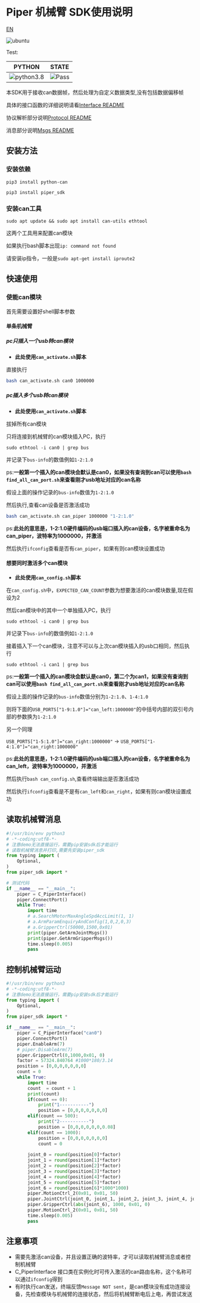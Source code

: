 # Piper 机械臂 SDK使用说明
[EN](README(EN).md)

![ubuntu](https://img.shields.io/badge/Ubuntu-20.04-orange.svg)

Test:

|PYTHON |STATE|
|---|---|
|![python3.8](https://img.shields.io/badge/Python-3.8-blue.svg)|![Pass](https://img.shields.io/badge/Pass-blue.svg)|

本SDK用于接收can数据帧，然后处理为自定义数据类型,没有包括数据偏移帧

具体的接口函数的详细说明请看[Interface README](./asserts/INTERFACE.MD)

协议解析部分说明[Protocol README](./asserts/PROTOCOL_V1.MD)

消息部分说明[Msgs README](./asserts/MSGS.MD)

## 安装方法

### 安装依赖

```shell
pip3 install python-can
```

```shell
pip3 install piper_sdk
```

### 安装can工具

```shell
sudo apt update && sudo apt install can-utils ethtool
```

这两个工具用来配置can模块

如果执行bash脚本出现`ip: command not found`

请安装ip指令，一般是`sudo apt-get install iproute2`

## 快速使用

### 使能can模块

首先需要设置好shell脚本参数

#### 单条机械臂

##### pc只插入一个usb转can模块

- **此处使用`can_activate.sh`脚本**

直接执行

```bash
bash can_activate.sh can0 1000000
```

##### pc插入多个usb转can模块

- **此处使用`can_activate.sh`脚本**

拔掉所有can模块

只将连接到机械臂的can模块插入PC，执行

```shell
sudo ethtool -i can0 | grep bus
```

并记录下`bus-info`的数值例如`1-2:1.0`

ps:**一般第一个插入的can模块会默认是can0，如果没有查询到can可以使用`bash find_all_can_port.sh`来查看刚才usb地址对应的can名称**

假设上面的操作记录的`bus-info`数值为`1-2:1.0`

然后执行,查看can设备是否激活成功

```bash
bash can_activate.sh can_piper 1000000 "1-2:1.0"
```

ps:**此处的意思是，1-2:1.0硬件编码的usb端口插入的can设备，名字被重命名为can_piper，波特率为1000000，并激活**

然后执行`ifconfig`查看是否有`can_piper`，如果有则can模块设置成功

#### 想要同时激活多个can模块

- **此处使用`can_config.sh`脚本**

在`can_config.sh`中，`EXPECTED_CAN_COUNT`参数为想要激活的can模块数量,现在假设为2

然后can模块中的其中一个单独插入PC，执行

```shell
sudo ethtool -i can0 | grep bus
```

并记录下`bus-info`的数值例如`1-2:1.0`

接着插入下一个can模块，注意不可以与上次can模块插入的usb口相同，然后执行

```shell
sudo ethtool -i can1 | grep bus
```

ps:**一般第一个插入的can模块会默认是can0，第二个为can1，如果没有查询到can可以使用`bash find_all_can_port.sh`来查看刚才usb地址对应的can名称**

假设上面的操作记录的`bus-info`数值分别为`1-2:1.0`、`1-4:1.0`

则将下面的`USB_PORTS["1-9:1.0"]="can_left:1000000"`的中括号内部的双引号内部的参数换为`1-2:1.0`

另一个同理

`USB_PORTS["1-5:1.0"]="can_right:1000000"` -> `USB_PORTS["1-4:1.0"]="can_right:1000000"`

ps:**此处的意思是，1-2:1.0硬件编码的usb端口插入的can设备，名字被重命名为can_left，波特率为1000000，并激活**

然后执行`bash can_config.sh`,查看终端输出是否激活成功

然后执行`ifconfig`查看是不是有`can_left`和`can_right`，如果有则can模块设置成功

## 读取机械臂消息

```python
#!/usr/bin/env python3
# -*-coding:utf8-*-
# 注意demo无法直接运行，需要pip安装sdk后才能运行
# 读取机械臂消息并打印,需要先安装piper_sdk
from typing import (
    Optional,
)
from piper_sdk import *

# 测试代码
if __name__ == "__main__":
    piper = C_PiperInterface()
    piper.ConnectPort()
    while True:
        import time
        # a.SearchMotorMaxAngleSpdAccLimit(1, 1)
        # a.ArmParamEnquiryAndConfig(1,0,2,0,3)
        # a.GripperCtrl(50000,1500,0x01)
        print(piper.GetArmJointMsgs())
        print(piper.GetArmGripperMsgs())
        time.sleep(0.005)
        pass
```

## 控制机械臂运动

```python
#!/usr/bin/env python3
# -*-coding:utf8-*-
# 注意demo无法直接运行，需要pip安装sdk后才能运行
from typing import (
    Optional,
)
from piper_sdk import *

if __name__ == "__main__":
    piper = C_PiperInterface("can0")
    piper.ConnectPort()
    piper.EnableArm(7)
    # piper.DisableArm(7)
    piper.GripperCtrl(0,1000,0x01, 0)
    factor = 57324.840764 #1000*180/3.14
    position = [0,0,0,0,0,0,0]
    count = 0
    while True:
        import time
        count  = count + 1
        print(count)
        if(count == 0):
            print("1-----------")
            position = [0,0,0,0,0,0,0]
        elif(count == 500):
            print("2-----------")
            position = [0,0,0,0,0,0,0.08]
        elif(count == 1000):
            position = [0,0,0,0,0,0,0]
            count = 0
        
        joint_0 = round(position[0]*factor)
        joint_1 = round(position[1]*factor)
        joint_2 = round(position[2]*factor)
        joint_3 = round(position[3]*factor)
        joint_4 = round(position[4]*factor)
        joint_5 = round(position[5]*factor)
        joint_6 = round(position[6]*1000*1000)
        piper.MotionCtrl_2(0x01, 0x01, 50)
        piper.JointCtrl(joint_0, joint_1, joint_2, joint_3, joint_4, joint_5)
        piper.GripperCtrl(abs(joint_6), 1000, 0x01, 0)
        piper.MotionCtrl_2(0x01, 0x01, 50)
        time.sleep(0.005)
        pass
```

## 注意事项

- 需要先激活can设备，并且设置正确的波特率，才可以读取机械臂消息或者控制机械臂
- C_PiperInterface 接口类在实例化时可传入激活的can路由名称，这个名称可以通过`ifconfig`得到
- 有时执行can发送，终端反馈`Message NOT sent`，是can模块没有成功连接设备，先检查模块与机械臂的连接状态，然后将机械臂断电后上电，再尝试发送
